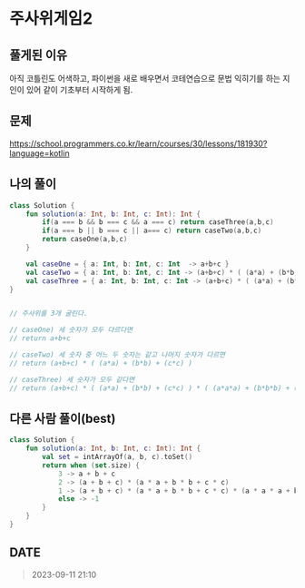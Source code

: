 # 주사위게임2

## 풀게된 이유

아직 코틀린도 어색하고, 파이썬을 새로 배우면서 코테연습으로 문법 익히기를 하는 지인이 있어 같이 기초부터 시작하게 됨.

## 문제

https://school.programmers.co.kr/learn/courses/30/lessons/181930?language=kotlin

## 나의 풀이

```kt
class Solution {
    fun solution(a: Int, b: Int, c: Int): Int {
        if(a === b && b === c && a === c) return caseThree(a,b,c)
        if(a === b || b === c || a=== c) return caseTwo(a,b,c)
        return caseOne(a,b,c)
    }

    val caseOne = { a: Int, b: Int, c: Int  -> a+b+c }
    val caseTwo = { a: Int, b: Int, c: Int -> (a+b+c) * ( (a*a) + (b*b) + (c*c) ) }
    val caseThree = { a: Int, b: Int, c: Int -> (a+b+c) * ( (a*a) + (b*b) + (c*c) ) * ( (a*a*a) + (b*b*b) + (c*c*c) ) }
}


// 주사위를 3개 굴린다.

// caseOne) 세 숫자가 모두 다르다면
// return a+b+c

// caseTwo) 세 숫자 중 어느 두 숫자는 같고 나머지 숫자가 다르면
// return (a+b+c) * ( (a*a) + (b*b) + (c*c) )

// caseThree) 세 숫자가 모두 같다면
// return (a+b+c) * ( (a*a) + (b*b) + (c*c) ) * ( (a*a*a) + (b*b*b) + (c*c*c) )
```

## 다른 사람 풀이(best)

```kt
class Solution {
    fun solution(a: Int, b: Int, c: Int): Int {
        val set = intArrayOf(a, b, c).toSet()
        return when (set.size) {
            3 -> a + b + c
            2 -> (a + b + c) * (a * a + b * b + c * c)
            1 -> (a + b + c) * (a * a + b * b + c * c) * (a * a * a + b * b * b + c * c * c)
            else -> -1
        }
    }
}
```

## DATE

> 2023-09-11 21:10
